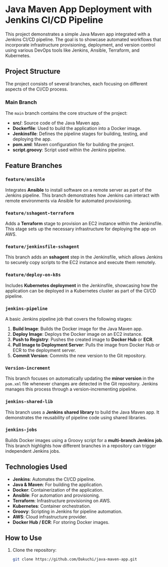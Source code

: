 # Java Maven App Deployment with Jenkins CI/CD Pipeline

This project demonstrates a simple Java Maven app integrated with a Jenkins CI/CD pipeline. The goal is to showcase automated workflows that incorporate infrastructure provisioning, deployment, and version control using various DevOps tools like Jenkins, Ansible, Terraform, and Kubernetes.

## Project Structure

The project consists of several branches, each focusing on different aspects of the CI/CD process.

### Main Branch

The `main` branch contains the core structure of the project:
- **src/**: Source code of the Java Maven app.
- **Dockerfile**: Used to build the application into a Docker image.
- **Jenkinsfile**: Defines the pipeline stages for building, testing, and deploying the app.
- **pom.xml**: Maven configuration file for building the project.
- **script.groovy**: Script used within the Jenkins pipeline.

## Feature Branches

### `feature/ansible`
Integrates **Ansible** to install software on a remote server as part of the Jenkins pipeline. This branch demonstrates how Jenkins can interact with remote environments via Ansible for automated provisioning.

### `feature/sshagent-terraform`
Adds a **Terraform** stage to provision an EC2 instance within the Jenkinsfile. This stage sets up the necessary infrastructure for deploying the app on AWS.

### `feature/jenkinsfile-sshagent`
This branch adds an **sshagent** step in the Jenkinsfile, which allows Jenkins to securely copy scripts to the EC2 instance and execute them remotely.

### `feature/deploy-on-k8s`
Includes **Kubernetes deployment** in the Jenkinsfile, showcasing how the application can be deployed in a Kubernetes cluster as part of the CI/CD pipeline.

### `jenkins-pipeline`
A basic Jenkins pipeline job that covers the following stages:
1. **Build Image**: Builds the Docker image for the Java Maven app.
2. **Deploy Image**: Deploys the Docker image on an EC2 instance.
3. **Push to Registry**: Pushes the created image to **Docker Hub** or **ECR**.
4. **Pull Image to Deployment Server**: Pulls the image from Docker Hub or ECR to the deployment server.
5. **Commit Version**: Commits the new version to the Git repository.

### `Version-increment`
This branch focuses on automatically updating the **minor version** in the `pom.xml` file whenever changes are detected in the Git repository. Jenkins manages this process through a version-incrementing pipeline.

### `jenkins-shared-lib`
This branch uses a **Jenkins shared library** to build the Java Maven app. It demonstrates the reusability of pipeline code using shared libraries.

### `jenkins-jobs`
Builds Docker images using a Groovy script for a **multi-branch Jenkins job**. This branch highlights how different branches in a repository can trigger independent Jenkins jobs.

## Technologies Used
- **Jenkins**: Automates the CI/CD pipeline.
- **Java & Maven**: For building the application.
- **Docker**: Containerization of the application.
- **Ansible**: For automation and provisioning.
- **Terraform**: Infrastructure provisioning on AWS.
- **Kubernetes**: Container orchestration.
- **Groovy**: Scripting in Jenkins for pipeline automation.
- **AWS**: Cloud infrastructure provider.
- **Docker Hub / ECR**: For storing Docker images.

## How to Use

1. Clone the repository:
   ```bash
   git clone https://github.com/Dakuchi/java-maven-app.git
